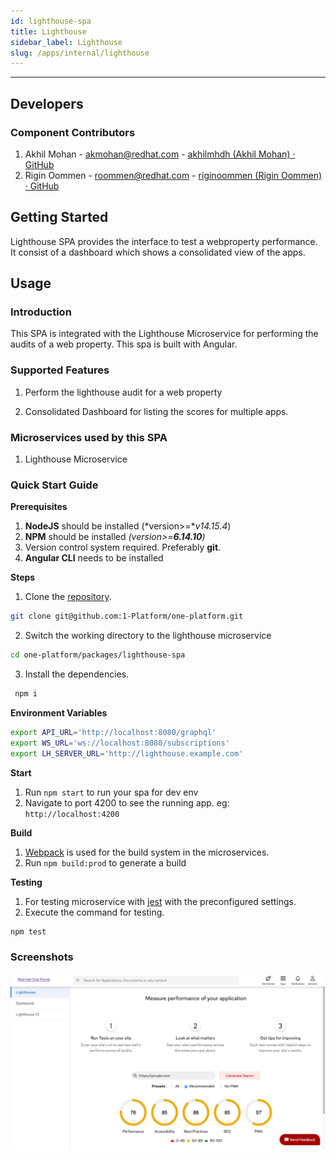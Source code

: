 ```yaml
---
id: lighthouse-spa
title: Lighthouse
sidebar_label: Lighthouse
slug: /apps/internal/lighthouse
---
```

* * *

## Developers

### Component Contributors

1. Akhil Mohan - [akmohan@redhat.com](mailto:akmohan@redhat.com) - [akhilmhdh (Akhil Mohan) · GitHub](https://github.com/akhilmhdh)
2. Rigin Oommen - [roommen@redhat.com](mailto:roommen@redhat.com) - [riginoommen (Rigin Oommen) · GitHub](https://github.com/riginoommen)

## Getting Started

Lighthouse SPA provides the interface to test a webproperty performance. It consist of a dashboard which shows a consolidated view of the apps.

## Usage

### Introduction

This SPA is integrated with the Lighthouse Microservice for performing the audits of a web property. This spa is built with Angular.

### Supported Features

1. Perform the lighthouse audit for a web property

2. Consolidated Dashboard for listing the scores for multiple apps.

### Microservices used by this SPA

1. Lighthouse Microservice

### Quick Start Guide

**Prerequisites**

1. **NodeJS**  should be installed (*version>=**v14.15.4*)
2. **NPM** should be installed *(version>=**6.14.10**)*
3. Version control system required. Preferably **git**.
4. **Angular CLI** needs to be installed

**Steps**

1. Clone the [repository](https://github.com/1-Platform/one-platform).

 ```sh
 git clone git@github.com:1-Platform/one-platform.git
 ```

2. Switch the working directory to the lighthouse microservice

 ```sh
 cd one-platform/packages/lighthouse-spa
 ```

3. Install the dependencies.

 ```sh
  npm i
 ```

**Environment Variables**
```sh
export API_URL='http://localhost:8080/graphql'
export WS_URL='ws://localhost:8080/subscriptions'
export LH_SERVER_URL='http://lighthouse.example.com'
````

**Start**

1. Run `npm start` to run your spa for dev env
2. Navigate to port 4200 to see the running app.
 eg: `http://localhost:4200`

**Build**

1. [Webpack](https://webpack.js.org) is used for the build system in the microservices.
2. Run `npm build:prod` to generate a build

**Testing**

1. For testing microservice with [jest](https://jestjs.io/) with the preconfigured settings.
2. Execute the command for testing.

 ```sh
 npm test
 ```

### Screenshots
![Lighthouse Home Page](home.png)
